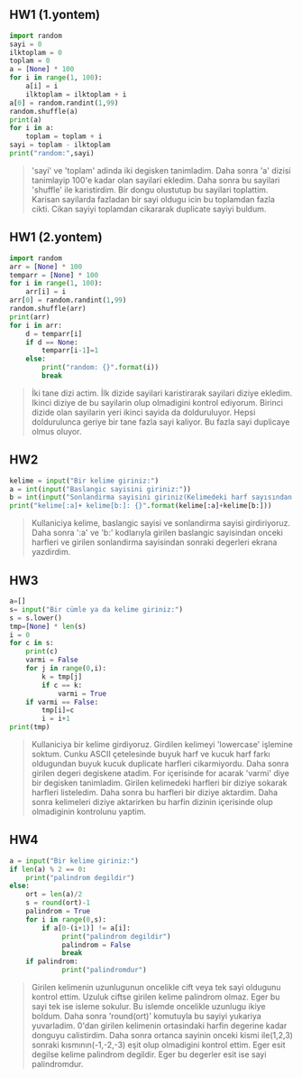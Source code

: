 ## **HW1 (1.yontem)** ##
```python
import random
sayi = 0
ilktoplam = 0
toplam = 0
a = [None] * 100
for i in range(1, 100):
    a[i] = i
    ilktoplam = ilktoplam + i
a[0] = random.randint(1,99)
random.shuffle(a)
print(a)
for i in a:
    toplam = toplam + i
sayi = toplam - ilktoplam
print("random:",sayi)
```
> 'sayi' ve 'toplam' adinda iki degisken tanimladim. Daha sonra 'a' dizisi tanimlayip 100'e kadar olan sayilari ekledim. Daha sonra bu sayilari 'shuffle' ile karistirdim. Bir dongu olustutup bu sayilari toplattim. Karisan sayilarda fazladan bir sayi oldugu icin bu toplamdan fazla cikti. Cikan sayiyi toplamdan cikararak duplicate sayiyi buldum.

## **HW1 (2.yontem)** ##
```python
import random
arr = [None] * 100
temparr = [None] * 100
for i in range(1, 100):
    arr[i] = i
arr[0] = random.randint(1,99)
random.shuffle(arr)
print(arr)
for i in arr:
    d = temparr[i]
    if d == None:
        temparr[i-1]=1
    else:
        print("random: {}".format(i))
        break
```
> İki tane dizi actim. İlk dizide sayilari karistirarak sayilari diziye ekledim. Ikinci diziye de bu sayilarin olup olmadigini kontrol ediyorum. Birinci dizide olan sayilarin yeri ikinci sayida da dolduruluyor. Hepsi doldurulunca geriye bir tane fazla sayi kaliyor. Bu fazla sayi duplicaye olmus oluyor.

## **HW2** ##
```python
kelime = input("Bir kelime giriniz:")
a = int(input("Baslangic sayisini giriniz:"))
b = int(input("Sonlandirma sayisini giriniz(Kelimedeki harf sayısından büyük olmamalıdır.):"))
print("kelime[:a]+ kelime[b:]: {}".format(kelime[:a]+kelime[b:]))
```
> Kullaniciya kelime, baslangic sayisi ve sonlandirma sayisi girdiriyoruz. Daha sonra ':a' ve 'b:' kodlarıyla girilen baslangic sayisindan onceki harfleri ve girilen sonlandirma sayisindan sonraki degerleri ekrana yazdirdim.

## **HW3** ##
```python
a=[]
s= input("Bir cümle ya da kelime giriniz:")
s = s.lower()
tmp=[None] * len(s)
i = 0
for c in s:
    print(c)
    varmi = False
    for j in range(0,i):
        k = tmp[j]
        if c == k:
            varmi = True
    if varmi == False:
        tmp[i]=c
        i = i+1
print(tmp)
```
> Kullaniciya bir kelime girdiyoruz. Girdilen kelimeyi 'lowercase' işlemine soktum. Cunku ASCII çetelesinde buyuk harf ve kucuk harf farkı oldugundan buyuk kucuk duplicate harfleri cikarmiyordu. Daha sonra girilen degeri degiskene atadim. For içerisinde for acarak 'varmi' diye bir degisken tanimladim. Girilen kelimedeki harfleri bir diziye sokarak harfleri listeledim. Daha sonra bu harfleri bir diziye aktardim. Daha sonra kelimeleri diziye aktarirken bu harfin dizinin içerisinde olup olmadiginin kontrolunu yaptim.

## **HW4** ##
```python
a = input("Bir kelime giriniz:")
if len(a) % 2 == 0:
    print("palindrom degildir")
else:
    ort = len(a)/2
    s = round(ort)-1
    palindrom = True
    for i in range(0,s):
        if a[0-(i+1)] != a[i]:
             print("palindrom degildir")
             palindrom = False
             break
    if palindrom:
             print("palindromdur")
```
> Girilen kelimenin uzunlugunun oncelikle cift veya tek sayi oldugunu kontrol ettim. Uzuluk ciftse girilen kelime palindrom olmaz. Eger bu sayi tek ise isleme sokulur. Bu islemde oncelikle uzunlugu ikiye boldum. Daha sonra 'round(ort)' komutuyla bu sayiyi yukariya yuvarladim. 0'dan girilen kelimenin ortasindaki harfin degerine kadar donguyu calistirdim. Daha sonra ortanca sayinin onceki kismi ile(1,2,3) sonraki kısmının(-1,-2,-3) eşit olup olmadigini kontrol ettim. Eger esit degilse kelime palindrom degildir. Eger bu degerler esit ise sayi palindromdur.
